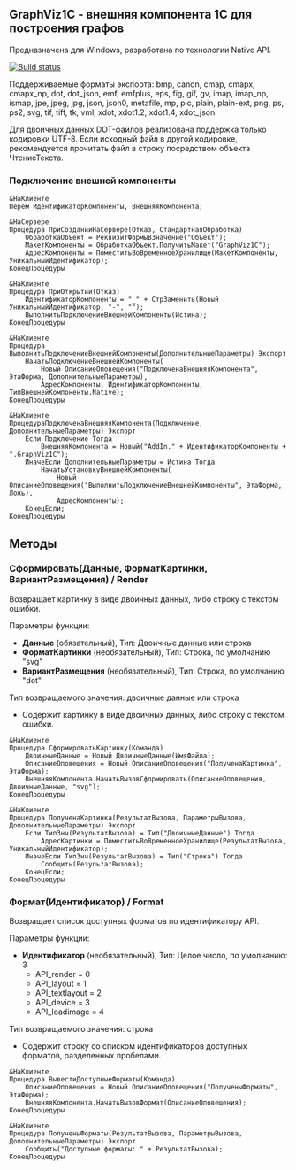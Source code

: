 ## GraphViz1C - внешняя компонента 1С для построения графов

Предназначена для Windows, разработана по технологии Native API.

[![Build status](https://ci.appveyor.com/api/projects/status/ydd0mry1m8848wp1?svg=true)](https://ci.appveyor.com/project/lintest/graphviz1c)

Поддерживаемые форматы экспорта: bmp, canon, cmap, cmapx, cmapx_np, dot, dot_json, emf,
emfplus, eps, fig, gif, gv, imap, imap_np, ismap, jpe, jpeg, jpg, json, json0, metafile, mp, pic,
plain, plain-ext, png, ps, ps2, svg, tif, tiff, tk, vml, xdot, xdot1.2, xdot1.4, xdot_json.

Для двоичных данных DOT-файлов реализована поддержка только кодировки UTF-8. Если исходный файл
в другой кодировке, рекомендуется прочитать файл в строку посредством объекта ЧтениеТекста.

### Подключение внешней компоненты

```bsl
&НаКлиенте
Перем ИдентификаторКомпоненты, ВнешняяКомпонента;

&НаСервере
Процедура ПриСозданииНаСервере(Отказ, СтандартнаяОбработка)
	ОбработкаОбъект = РеквизитФормыВЗначение("Объект");
	МакетКомпоненты = ОбработкаОбъект.ПолучитьМакет("GraphViz1C");
	АдресКомпоненты = ПоместитьВоВременноеХранилище(МакетКомпоненты, УникальныйИдентификатор);
КонецПроцедуры

&НаКлиенте
Процедура ПриОткрытии(Отказ)
	ИдентификаторКомпоненты = "_" + СтрЗаменить(Новый УникальныйИдентификатор, "-", "");
	ВыполнитьПодключениеВнешнейКомпоненты(Истина);
КонецПроцедуры

&НаКлиенте
Процедура ВыполнитьПодключениеВнешнейКомпоненты(ДополнительныеПараметры) Экспорт
	НачатьПодключениеВнешнейКомпоненты(
		Новый ОписаниеОповещения("ПодключенаВнешняяКомпонента", ЭтаФорма, ДополнительныеПараметры), 
		АдресКомпоненты, ИдентификаторКомпоненты, ТипВнешнейКомпоненты.Native);
КонецПроцедуры

&НаКлиенте
ПроцедураПодключенаВнешняяКомпонента(Подключение, ДополнительныеПараметры) Экспорт
	Если Подключение Тогда
		ВнешняяКомпонента = Новый("AddIn." + ИдентификаторКомпоненты + ".GraphViz1C");
	ИначеЕсли ДополнительныеПараметры = Истина Тогда
		НачатьУстановкуВнешнейКомпоненты(
			Новый ОписаниеОповещения("ВыполнитьПодключениеВнешнейКомпоненты", ЭтаФорма, Ложь), 
			АдресКомпоненты);
	КонецЕсли;
КонецПроцедуры
```

## Методы
### Сформировать(Данные, ФорматКартинки, ВариантРазмещения) / Render
Возвращает картинку в виде двоичных данных, либо строку с текстом ошибки.

Параметры функции:
- **Данные** (обязательный), Тип: Двоичные данные или строка
- **ФорматКартинки** (необязательный), Тип: Строка, по умолчанию "svg"
- **ВариантРазмещения** (необязательный), Тип: Строка, по умолчанию "dot"

Тип возвращаемого значения: двоичные данные или строка
- Содержит картинку в виде двоичных данных, либо строку с текстом ошибки.

```bsl
&НаКлиенте
Процедура СформироватьКартинку(Команда)
	ДвоичныеДанные = Новый ДвоичныеДанные(ИмяФайла);
	ОписаниеОповещения = Новый ОписаниеОповещения("ПолученаКартинка", ЭтаФорма);
	ВнешняяКомпонента.НачатьВызовСформировать(ОписаниеОповещения, ДвоичныеДанные, "svg");
КонецПроцедуры

&НаКлиенте
Процедура ПолученаКартинка(РезультатВызова, ПараметрыВызова, ДополнительныеПараметры) Экспорт
	Если ТипЗнч(РезультатВызова) = Тип("ДвоичныеДанные") Тогда
		АдресКартинки = ПоместитьВоВременноеХранилище(РезультатВызова, УникальныйИдентификатор);
	ИначеЕсли ТипЗнч(РезультатВызова) = Тип("Строка") Тогда
		Сообщить(РезультатВызова);
	КонецЕсли;
КонецПроцедуры
```

### Формат(Идентификатор) / Format
Возвращает список доступных форматов по идентификатору API.

Параметры функции:
- **Идентификатор** (необязательный), Тип: Целое число, по умолчанию: 3
	* API_render = 0
	* API_layout = 1
	* API_textlayout = 2
	* API_device = 3
	* API_loadimage = 4

Тип возвращаемого значения: строка
- Содержит строку со списком идентификаторов доступных форматов, разделенных пробелами.

```bsl
&НаКлиенте
Процедура ВывестиДоступныеФорматы(Команда)
	ОписаниеОповещения = Новый ОписаниеОповещения("ПолученыФорматы", ЭтаФорма);
	ВнешняяКомпонента.НачатьВызовФормат(ОписаниеОповещения);
КонецПроцедуры

&НаКлиенте
Процедура ПолученыФорматы(РезультатВызова, ПараметрыВызова, ДополнительныеПараметры) Экспорт
	Сообщить("Доступные форматы: " + РезультатВызова);
КонецПроцедуры
```
